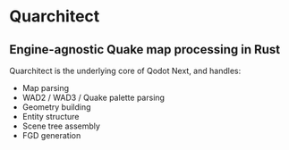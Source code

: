 # Quarchitect

## Engine-agnostic Quake map processing in Rust

Quarchitect is the underlying core of Qodot Next, and handles:

- Map parsing
- WAD2 / WAD3 / Quake palette parsing
- Geometry building
- Entity structure
- Scene tree assembly
- FGD generation
